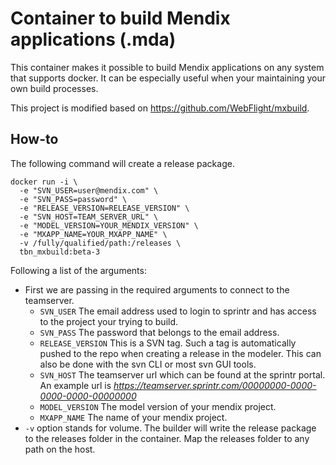 # Container to build Mendix applications (.mda)
This container makes it possible to build Mendix applications on any system that supports docker. It can be especially useful when your maintaining your own build processes.

This project is modified based on https://github.com/WebFlight/mxbuild.

## How-to
The following command will create a release package.
```
docker run -i \
  -e "SVN_USER=user@mendix.com" \
  -e "SVN_PASS=password" \
  -e "RELEASE_VERSION=RELEASE_VERSION" \
  -e "SVN_HOST=TEAM_SERVER_URL" \
  -e "MODEL_VERSION=YOUR_MENDIX_VERSION" \
  -e "MXAPP_NAME=YOUR_MXAPP_NAME" \
  -v /fully/qualified/path:/releases \
  tbn_mxbuild:beta-3
```

Following a list of the arguments:
- First we are passing in the required arguments to connect to the teamserver.
  - `SVN_USER` The email address used to login to sprintr and has access to the project your trying to build.
  - `SVN_PASS` The password that belongs to the email address.
  - `RELEASE_VERSION` This is a SVN tag. Such a tag is automatically pushed to the repo when creating a release in the modeler. This can also be done with the svn CLI or most svn GUI tools.
  - `SVN_HOST` The teamserver url which can be found at the sprintr portal. An example url is _https://teamserver.sprintr.com/00000000-0000-0000-0000-00000000_
  - `MODEL_VERSION` The model version of your mendix project.
  - `MXAPP_NAME` The name of your mendix project.
- `-v` option stands for volume. The builder will write the release package to the releases folder in the container. Map the releases folder to any path on the host.
